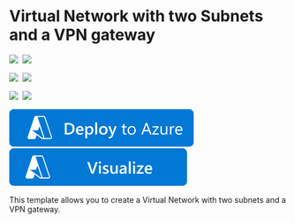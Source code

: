 # Virtual Network with two Subnets and a VPN gateway

<IMG SRC="https://azurequickstartsservice.blob.core.windows.net/badges/arm-asm-s2s/PublicLastTestDate.svg" />&nbsp;
<IMG SRC="https://azurequickstartsservice.blob.core.windows.net/badges/arm-asm-s2s/PublicDeployment.svg" />&nbsp;

<IMG SRC="https://azurequickstartsservice.blob.core.windows.net/badges/arm-asm-s2s/FairfaxLastTestDate.svg" />&nbsp;
<IMG SRC="https://azurequickstartsservice.blob.core.windows.net/badges/arm-asm-s2s/FairfaxDeployment.svg" />&nbsp;

<IMG SRC="https://azurequickstartsservice.blob.core.windows.net/badges/arm-asm-s2s/BestPracticeResult.svg" />&nbsp;
<IMG SRC="https://azurequickstartsservice.blob.core.windows.net/badges/arm-asm-s2s/CredScanResult.svg" />&nbsp;

<a href="https://portal.azure.com/#create/Microsoft.Template/uri/https%3A%2F%2Fraw.githubusercontent.com%2FAzure%2Fazure-quickstart-templates%2Fmaster%2Farm-asm-s2s%2Fazuredeploy.json" target="_blank">
    <img src="https://raw.githubusercontent.com/Azure/azure-quickstart-templates/master/1-CONTRIBUTION-GUIDE/images/deploytoazure.svg"/>
</a>
<a href="http://armviz.io/#/?load=https%3A%2F%2Fraw.githubusercontent.com%2FAzure%2Fazure-quickstart-templates%2Fmaster%2Farm-asm-s2s%2Fazuredeploy.json" target="_blank">
    <img src="https://raw.githubusercontent.com/Azure/azure-quickstart-templates/master/1-CONTRIBUTION-GUIDE/images/visualizebutton.svg"/>
</a>

This template allows you to create a Virtual Network with two subnets and a VPN gateway.

